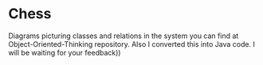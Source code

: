 # Chess
Diagrams picturing classes and relations in the system you can find at Object-Oriented-Thinking repository. Also I converted this into Java code.
I will be waiting for your feedback))
